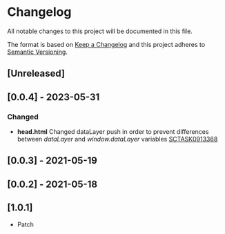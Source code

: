 # Changelog

All notable changes to this project will be documented in this file.

The format is based on [Keep a Changelog](http://keepachangelog.com/en/1.0.0/)
and this project adheres to [Semantic Versioning](http://semver.org/spec/v2.0.0.html).

## [Unreleased]

## [0.0.4] - 2023-05-31

### Changed

- **head.html** Changed dataLayer push in order to prevent differences between _dataLayer_ and _window.dataLayer_ variables [SCTASK0913368](https://whirlpool.service-now.com/nav_to.do?uri=sc_task.do%3Fsys_id=9c860789978fa95026c6362e6253aff4%26sysparm_stack=sc_task_list.do%3Fsysparm_query=active=true)

## [0.0.3] - 2021-05-19

## [0.0.2] - 2021-05-18

## [1.0.1]

- Patch
